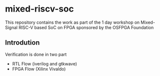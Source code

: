 # mixed-riscv-soc
This repository contains the work as part of the 1 day workshop on Mixed-Signal RISC-V based SoC on FPGA sponsored by the OSFPGA Foundation

## Introdution

Verification is done in two part
- RTL Flow (iverilog and gtkwave)
- FPGA Flow (Xilinx Vivaldo)
